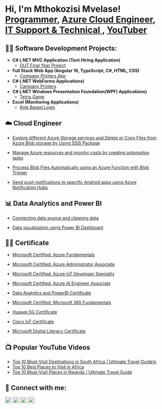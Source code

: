 <h1>Hi, I'm Mthokozisi Mvelase! <br/><a href="https://github.com/joshmadakor1">Programmer</a>, <a href="https://www.linkedin.com/in/joshmadakor/">Azure Cloud Engineer</a>, <a href="https://www.linkedin.com/in/joshmadakor/">IT Support & Technical </a>, <a href="https://www.youtube.com/c/joshmadakor">YouTuber</a></h1>

<h2>👨‍💻 Software Development Projects:</h2>

- <b>C# (.NET MVC Application (Tent Hiring Application)</b>
  - [DUT Final Year Project](https://github.com/mmvelase60/mmvelase60/tree/main/DUT-FINAL-YEAR-PROJECTS/FINALBRIGHTPROJECT) 
- <b>Full Stack Web App (Angular 16, TypeScript, C#, HTML, CSS)</b>
  - [Company Printers App](https://github.com/mmvelase60/Projects/tree/main) 
- <b>C# (.NET WebForms Applications)</b>
  - [Campany Printers](https://github.com/mmvelase60/Projects/tree/main) 
- <b>C# (.NET Windows Presentation Foundation(WPF) Applications)</b>
  - [Tetris Game](https://github.com/mmvelase60/mmvelase60/tree/main/TetrisGMbyMM01/TetrisGMbyMM01)
- <b>Excel (Monitoring Applications)</b>
  - [Role Based Login](https://github.com/mmvelase60/Projects/tree/main) 

<h2>☁️ Cloud Engineer</h2>

  - [Explore different Azure Storage services and Delete or Copy Files from Azure Blob storage by Using SSIS Package](https://github.com/mmvelase60/azure-storage-ssis-blob-management/tree/main)

  - [Manage Azure resources and monitor costs by creating automation tasks](https://github.com/mmvelase60/azure-resource-management-automation/tree/main) 

  - [Process Blob Files Automatically using an Azure Function with Blob Trigger](https://github.com/mmvelase60/azure-function-blob-trigger-automation/tree/main)

  - [Send push notifications to specific Android apps using Azure Notification Hubs](https://github.com/mmvelase60/azure-notification-hubs-android-push/tree/main)

<h2>📊 Data Analytics and Power BI</h2>

  - [Connecting data source and cleaning data](https://github.com/mmvelase60/DataConnect-Clean/tree/main)

  - [Data visualization using Power BI Dashboard](https://github.com/mmvelase60/powerbi-data-visualization-dashboard/tree/main) 

<h2>👨‍🎓 Certificate </h2>

- [Microsoft Certified: Azure Fundamentals](https://github.com/mmvelase60/MM-Certificates/tree/main)

- [Microsoft Certified: Azure Administrator Associate](https://github.com/mmvelase60/MM-Certificates/tree/main)
 
- [Microsoft Certified: Azure IoT Developer Specialty](https://github.com/mmvelase60/MM-Certificates/tree/main)
   
- [Microsoft Certified: Azure AI Engineer Associate](https://github.com/mmvelase60/MM-Certificates/tree/main)

- [Data Analytics and PowerBI Certificate](https://github.com/mmvelase60/MM-Certificates/tree/main)

- [Microsoft Certified: Microsoft 365 Fundamentals](https://github.com/mmvelase60/MM-Certificates/tree/main)

- [Huawei 5G Certificate](https://github.com/mmvelase60/MM-Certificates/tree/main)

- [Cisco IoT Certificate](https://github.com/mmvelase60/MM-Certificates/tree/main)

- [Microsoft Digital Literacy Certificate](https://github.com/mmvelase60/MM-Certificates/tree/main)
    
<h2>📺 Popular YouTube Videos</h2>

- [Top 10 Must-Visit Destinations in South Africa | Ultimate Travel Guide!s](https://youtu.be/1ZYvXCi1D44)
- [Top 10 Best Places to Visit in Africa](https://youtu.be/hYhT4lLzdEs)
- [Top 10 Must-Visit Places in Rwanda | Ultimate Travel Guide](https://youtu.be/pSpNPwXERTg)
<h2> 🤳 Connect with me:</h2>

[<img align="left" alt="JoshMadakor | YouTube" width="22px" src="https://cdn.jsdelivr.net/npm/simple-icons@v3/icons/youtube.svg" />][youtube]
[<img align="left" alt="JoshMadakor | Twitter" width="22px" src="https://cdn.jsdelivr.net/npm/simple-icons@v3/icons/twitter.svg" />][twitter]
[<img align="left" alt="JoshMadakor | LinkedIn" width="22px" src="https://cdn.jsdelivr.net/npm/simple-icons@v3/icons/linkedin.svg" />][linkedin]
[<img align="left" alt="JoshMadakor | Instagram" width="22px" src="https://cdn.jsdelivr.net/npm/simple-icons@v3/icons/instagram.svg" />][instagram]

[twitter]: https://twitter.com/mthokozisi
[youtube]: www.youtube.com/@Wanderwise-o3w
[instagram]: https://www.instagram.com/mthokozisi/
[linkedin]: https://linkedin.com/in/mthokozisi-mvelase

<!--
**joshmadakor1/joshmadakor1** is a ✨ _special_ ✨ repository because its `README.md` (this file) appears on your GitHub profile.

Here are some ideas to get you started:

- 🔭 I’m currently working on ...
- 🌱 I’m currently learning ...
- 👯 I’m looking to collaborate on ...
- 🤔 I’m looking for help with ...
- 💬 Ask me about ...
- 📫 How to reach me: ...
- 😄 Pronouns: ...
- ⚡ Fun fact: ...
-->

